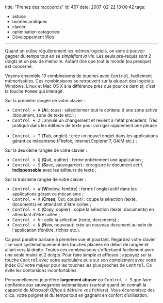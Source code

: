 title: "Prenez des raccourcis"
id: 467
date: 2007-02-22 13:00:42
tags:
- astuce
- bonnes pratiques
- clavier
- optimisation
categories:
- Développement Web
---

Quand on utilise régulièrement les mêmes logiciels, on aime à pouvoir gagner du temps tout en se _simplifiant la vie_. Les seuls pré-requis sont 2 doigts et un peu de mémoire. Autant dire que tout le monde (ou presque) est concerné.

Voyons ensemble 10 combinaisons de touches avec <kbd>Control</kbd>, facilement mémorisables. Ces combinaisons se retrouvent sur la plupart des logiciels Windows, Linux et Mac OS X à la différence près que pour ce dernier, c'est la touche <kbd>Pomme</kbd> qui interagit.

<!--more-->

Sur la première rangée de votre clavier :

*   <kbd>Control + A</kbd> (**A**ll, tous) : sélectionner tout le contenu d'une zone active (document, zone de texte etc.) ;
*   <kbd>Control + Z</kbd> : annule un changement et revient à l'état précédent. Très pratique dans les éditeurs de texte pour corriger rapidement une phrase ;
*   <kbd>Control + T</kbd> (**T**ab, onglet) : crée un nouvel onglet dans les applications gérant ce mécanisme (Firefox, Internet Explorer 7, GAIM etc.) ;

Sur la deuxième rangée de votre clavier :

*   <kbd>Control + Q</kbd> (**Q**uit, quitter) : ferme entièrement une application ;
*   <kbd>Control + S</kbd> (**S**ave, sauvegarder) : enregistre le document actif. **Indispensable** avec les éditeurs de texte ;

Sur la troisième rangée de votre clavier :

*   <kbd>Control + W</kbd> (**W**indow, fenêtre) : ferme l'onglet actif dans les applications gérant ce mécanisme ;
*   <kbd>Control + X</kbd> (**Cross**, Cut, couper) : coupe la sélection (texte, documents) en attendant d'être collée ;
*   <kbd>Control + C</kbd> (**C**opy, copier) : copie la sélection (texte, documents) en attendant d'être collée ;
*   <kbd>Control + V</kbd> : colle la sélection (texte, documents) ;
*   <kbd>Control + N</kbd> (**N**ew, nouveau): crée un nouveau document au sein de l'application (fenêtre, fichier etc.).

Ca peut paraître barbare à première vue et pourtant. Regardez votre clavier : ce sont systématiquement des touches placées en début de rangée et allant vers la droite. Toutes ces combinaisons s'effectuent facilement avec une seule mains et 2 doigts.
Pour faire simple et efficace : appuyez sur la touche <kbd>Control</kbd> avec votre auriculaire puis sur son complément avec votre index _OU_ votre majeur pour les touches les plus proches de <kbd>Control</kbd>. Ca évite les contorsions inconfortables.

Personnellement je préfère **largement abuser** du <kbd>Control + S</kbd> que faire confiance aux sauvegardes automatiques (surtout quand on connaît la capacité de _Microsoft Office_ à détruire vos fichiers). Vous économisez des clics, votre poignet et du temps tout en gagnant en confort d'utilisation.